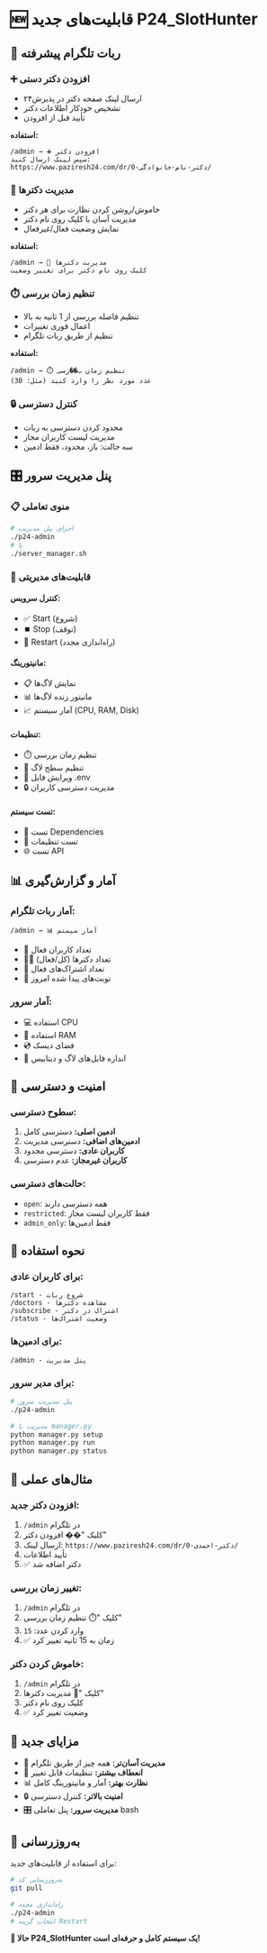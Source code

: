 # 🆕 قابلیت‌های جدید P24_SlotHunter

## 🤖 **ربات تلگرام پیشرفته**

### ➕ **افزودن دکتر دستی**
- ارسال لینک صفحه دکتر در پذیرش۲۴
- تشخیص خودکار اطلاعات دکتر
- تأیید قبل از افزودن

**استفاده:**
```
/admin → ➕ افزودن دکتر
سپس لینک ارسال کنید:
https://www.paziresh24.com/dr/دکتر-نام-خانوادگی-0/
```

### 🔧 **مدیریت دکترها**
- خاموش/روشن کردن نظارت برای هر دکتر
- مدیریت آسان با کلیک روی نام دکتر
- نمایش وضعیت فعال/غیرفعال

**استفاده:**
```
/admin → 🔧 مدیریت دکترها
کلیک روی نام دکتر برای تغییر وضعیت
```

### ⏱️ **تنظیم زمان بررسی**
- تنظیم فاصله بررسی از 1 ثانیه به بالا
- اعمال فوری تغییرات
- تنظیم از طریق ربات تلگرام

**استفاده:**
```
/admin → ⏱️ تنظیم زمان ب��رسی
عدد مورد نظر را وارد کنید (مثل: 30)
```

### 🔒 **کنترل دسترسی**
- محدود کردن دسترسی به ربات
- مدیریت لیست کاربران مجاز
- سه حالت: باز، محدود، فقط ادمین

## 🎛️ **پنل مدیریت سرور**

### 📋 **منوی تعاملی**
```bash
# اجرای پنل مدیریت
./p24-admin
# یا
./server_manager.sh
```

### 🔧 **قابلیت‌های مدیریتی**

#### **کنترل سرویس:**
- ✅ Start (شروع)
- ⏹️ Stop (توقف)  
- 🔄 Restart (راه‌اندازی مجدد)

#### **مانیتورینگ:**
- 📋 نمایش لاگ‌ها
- 📊 مانیتور زنده لاگ‌ها
- 📈 آمار سیستم (CPU, RAM, Disk)

#### **تنظیمات:**
- ⏱️ تنظیم زمان بررسی
- 📝 تنظیم سطح لاگ
- 📄 ویرایش فایل .env
- 🔒 مدیریت دسترسی کاربران

#### **تست سیستم:**
- 🧪 تست Dependencies
- 🔧 تست تنظیمات
- 🌐 تست API

## 📊 **آمار و گزارش‌گیری**

### **آمار ربات تلگرام:**
```
/admin → 📊 آمار سیستم
```
- 👥 تعداد کاربران فعال
- 👨‍⚕️ تعداد دکترها (کل/فعال)
- 📝 تعداد اشتراک‌های فعال
- 🎯 نوبت‌های پیدا شده امروز

### **آمار سرور:**
- 💻 استفاده CPU
- 💾 استفاده RAM
- 💿 فضای دیسک
- 📁 اندازه فایل‌های لاگ و دیتابیس

## 🔐 **امنیت و دسترسی**

### **سطوح دسترسی:**
1. **ادمین اصلی:** دسترسی کامل
2. **ادمین‌های اضافی:** دسترسی مدیریت
3. **کاربران عادی:** دسترسی محدود
4. **کاربران غیرمجاز:** عدم دسترسی

### **حالت‌های دسترسی:**
- `open`: همه دسترسی دارند
- `restricted`: فقط کاربران لیست مجاز
- `admin_only`: فقط ادمین‌ها

## 🚀 **نحوه استفاده**

### **برای کاربران عادی:**
```
/start - شروع ربات
/doctors - مشاهده دکترها
/subscribe - اشتراک در دکتر
/status - وضعیت اشتراک‌ها
```

### **برای ادمین‌ها:**
```
/admin - پنل مدیریت
```

### **برای مدیر سرور:**
```bash
# پنل مدیریت سرور
./p24-admin

# مدیریت با manager.py
python manager.py setup
python manager.py run
python manager.py status
```

## 📝 **مثال‌های عملی**

### **افزودن دکتر جدید:**
1. `/admin` در تلگرام
2. کلیک "�� افزودن دکتر"
3. ارسال لینک: `https://www.paziresh24.com/dr/دکتر-احمدی-0/`
4. تأیید اطلاعات
5. ✅ دکتر اضافه شد

### **تغییر زمان بررسی:**
1. `/admin` در تلگرام
2. کلیک "⏱️ تنظیم زمان بررسی"
3. وارد کردن عدد: `15`
4. ✅ زمان به 15 ثانیه تغییر کرد

### **خاموش کردن دکتر:**
1. `/admin` در تلگرام
2. کلیک "🔧 مدیریت دکترها"
3. کلیک روی نام دکتر
4. ✅ وضعیت تغییر کرد

## 🎯 **مزایای جدید**

- 🚀 **مدیریت آسان‌تر:** همه چیز از طریق تلگرام
- 🔧 **انعطاف بیشتر:** تنظیمات قابل تغییر
- 📊 **نظارت بهتر:** آمار و مانیتورینگ کامل
- 🔒 **امنیت بالاتر:** کنترل دسترسی
- 🎛️ **مدیریت سرور:** پنل تعاملی bash

## 🔄 **به‌روزرسانی**

برای استفاده از قابلیت‌های جدید:

```bash
# به‌روزرسانی کد
git pull

# راه‌اندازی مجدد
./p24-admin
# انتخاب گزینه Restart
```

**🎉 حالا P24_SlotHunter یک سیستم کامل و حرفه‌ای است!**